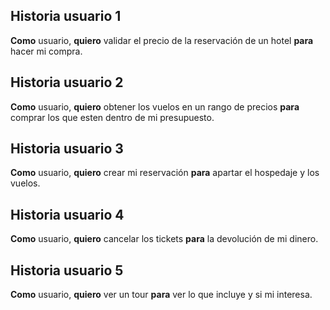 ## Historia usuario 1
**Como** usuario, **quiero** validar el precio de la reservación de un hotel **para** hacer mi compra.

## Historia usuario 2
**Como** usuario, **quiero** obtener los vuelos en un rango de precios **para** comprar los que esten dentro de mi presupuesto.

## Historia usuario 3
**Como** usuario, **quiero** crear mi reservación **para** apartar el hospedaje y los vuelos.

## Historia usuario 4
**Como** usuario, **quiero** cancelar los tickets **para** la devolución de mi dinero.

## Historia usuario 5
**Como** usuario, **quiero** ver un tour **para** ver lo que incluye y si mi interesa.
